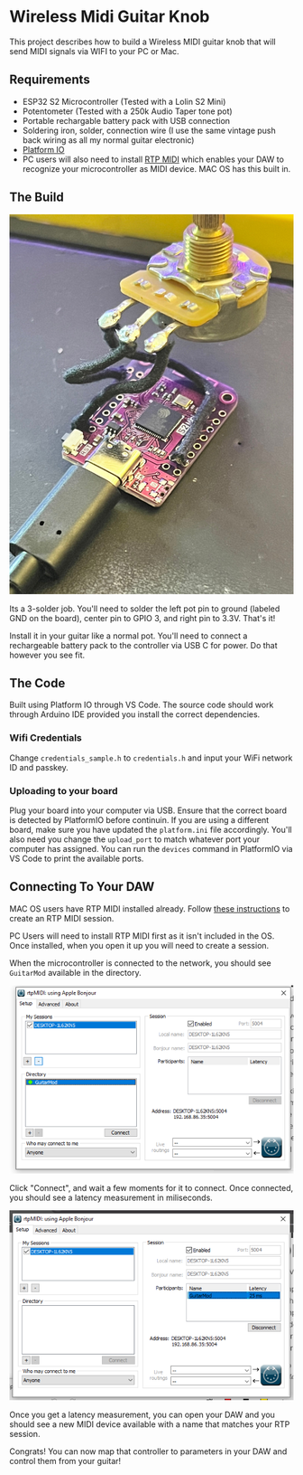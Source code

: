 # Wireless Midi Guitar Knob 

This project describes how to build a Wireless MIDI guitar knob that will send
MIDI signals via WIFI to your PC or Mac.

## Requirements

- ESP32 S2 Microcontroller (Tested with a Lolin S2 Mini)
- Potentometer (Tested with a 250k Audio Taper tone pot)
- Portable rechargable battery pack with USB connection
- Soldering iron, solder, connection wire (I use the same vintage push back
  wiring as all my normal guitar electronic)
- [Platform IO](https://platformio.org/)
- PC users will also need to install [RTP
  MIDI](https://www.tobias-erichsen.de/software/rtpmidi.html) which enables your
  DAW to recognize your microcontroller as MIDI device. MAC OS has this built in. 


## The Build  

![alt text](docs/97y7DZ9Q.jpg)

Its a 3-solder job. You'll need to solder the left pot pin to ground (labeled
GND on the board), center pin to GPIO 3, and right pin to 3.3V. That's it! 

Install it in your guitar like a normal pot. You'll need to connect a
rechargeable battery pack to the controller via USB C for power. Do that however you see fit. 

## The Code 

Built using Platform IO through VS Code. The source code should work through
Arduino IDE provided you install the correct dependencies. 

### Wifi Credentials

Change `credentials_sample.h` to `credentials.h` and input your WiFi network ID
and passkey. 

### Uploading to your board

Plug your board into your computer via USB. Ensure that the correct board is
detected by PlatformIO before continuin. If you are using a different board, make sure you have updated the
`platform.ini`
file accordingly. You'll also need you change the `upload_port` to match
whatever port your computer has assigned. You can run the `devices` command in
PlatformIO via VS Code to print the available ports. 


## Connecting To Your DAW

MAC OS users have RTP MIDI installed already. Follow [these
instructions](https://support.apple.com/guide/audio-midi-setup/share-midi-information-over-a-network-ams1012/mac)
to create an RTP MIDI session.

PC Users will need to install RTP MIDI first as it isn't included in the OS.
Once installed, when you open it up you will need to create a session.

When the microcontroller is connected to the network, you should see `GuitarMod`
available in the directory.

![alt text](docs/image.png)

Click "Connect", and wait a few moments for it to connect. Once connected, you
should see a latency measurement in miliseconds. 

 ![alt text](docs/image2.png)

 Once you get a latency measurement, you can open your DAW and you should
 see a new MIDI device available with a name that matches your RTP session. 

 Congrats! You can now map that controller to parameters in your DAW and control
 them from your guitar!
